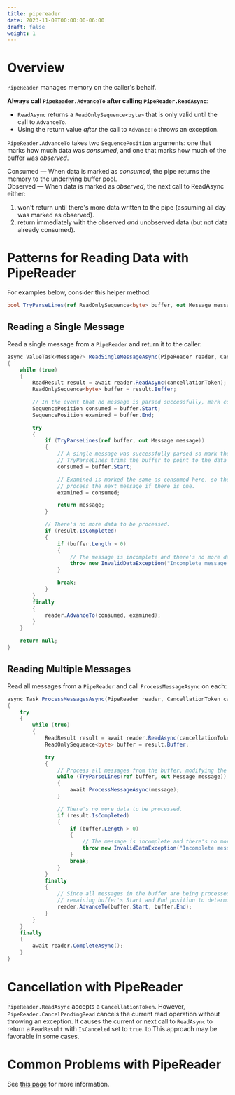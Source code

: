 ```yaml
---
title: pipereader
date: 2023-11-08T00:00:00-06:00
draft: false
weight: 1
---
```


# Overview
`PipeReader` manages memory on the caller's behalf. 

**<o>Always</o> call `PipeReader.AdvanceTo` after calling `PipeReader.ReadAsync`**:
- `ReadAsync` returns a `ReadOnlySequence<byte>` that is only valid until the call to `AdvanceTo`.
- Using the return value *after* the call to `AdvanceTo` throws an exception.

`PipeReader.AdvanceTo` takes two `SequencePosition` arguments: one that marks how much data was *consumed*, and one that marks how much of the
buffer was *observed*. 

Consumed — When data is marked as *consumed*, the pipe returns the memory to the underlying buffer pool.  
Observed — When data is marked as *observed*, the next call to ReadAsync either:
1. won't return until there's more data written to the pipe (assuming all day was marked as observed).
2. return immediately with the observed *and* unobserved data (but not data already consumed).

# Patterns for Reading Data with PipeReader
For examples below, consider this helper method:
```cs
bool TryParseLines(ref ReadOnlySequence<byte> buffer, out Message message);
```

## Reading a Single Message
Read a single message from a `PipeReader` and return it to the caller:
```cs
async ValueTask<Message?> ReadSingleMessageAsync(PipeReader reader, CancellationToken cancellationToken = default)
{
    while (true)
    {
        ReadResult result = await reader.ReadAsync(cancellationToken);
        ReadOnlySequence<byte> buffer = result.Buffer;

        // In the event that no message is parsed successfully, mark consumed as nothing and examined as the entire buffer.
        SequencePosition consumed = buffer.Start;
        SequencePosition examined = buffer.End;

        try
        {
            if (TryParseLines(ref buffer, out Message message))
            {
                // A single message was successfully parsed so mark the start of the parsed buffer as consumed. 
                // TryParseLines trims the buffer to point to the data after the message was parsed.
                consumed = buffer.Start;

                // Examined is marked the same as consumed here, so the next call to ReadSingleMessageAsync will 
                // process the next message if there is one.
                examined = consumed;

                return message;
            }

            // There's no more data to be processed.
            if (result.IsCompleted)
            {
                if (buffer.Length > 0)
                {
                    // The message is incomplete and there's no more data to process.
                    throw new InvalidDataException("Incomplete message.");
                }

                break;
            }
        }
        finally
        {
            reader.AdvanceTo(consumed, examined);
        }
    }

    return null;
}
```

## Reading Multiple Messages
Read all messages from a `PipeReader` and call `ProcessMessageAsync` on each:
```cs
async Task ProcessMessagesAsync(PipeReader reader, CancellationToken cancellationToken = default)
{
    try
    {
        while (true)
        {
            ReadResult result = await reader.ReadAsync(cancellationToken);
            ReadOnlySequence<byte> buffer = result.Buffer;

            try
            {
                // Process all messages from the buffer, modifying the input buffer on each iteration.
                while (TryParseLines(ref buffer, out Message message))
                {
                    await ProcessMessageAsync(message);
                }

                // There's no more data to be processed.
                if (result.IsCompleted)
                {
                    if (buffer.Length > 0)
                    {
                        // The message is incomplete and there's no more data to process.
                        throw new InvalidDataException("Incomplete message.");
                    }
                    break;
                }
            }
            finally
            {
                // Since all messages in the buffer are being processed, you can use the
                // remaining buffer's Start and End position to determine consumed and examined.
                reader.AdvanceTo(buffer.Start, buffer.End);
            }
        }
    }
    finally
    {
        await reader.CompleteAsync();
    }
}
```

# Cancellation with PipeReader
`PipeReader.ReadAsync` accepts a `CancellationToken`. However, `PipeReader.CancelPendingRead` cancels the current read operation without throwing
an exception. It causes the current or next call to `ReadAsync` to return a `ReadResult` with `IsCanceled` set to `true`. to This approach may be favorable in some cases.

# Common Problems with PipeReader
See [this page](https://learn.microsoft.com/en-us/dotnet/standard/io/pipelines#pipereader-common-problems) for more information.